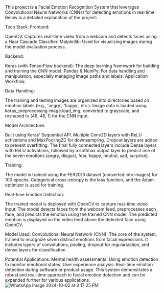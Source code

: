 This project is a Facial Emotion Recognition System that leverages Convolutional Neural Networks (CNNs) for detecting emotions in real time. Below is a detailed explanation of the project:

Tech Stack:
Frontend:

OpenCV: Captures real-time video from a webcam and detects faces using a Haar Cascade Classifier.
Matplotlib: Used for visualizing images during the model evaluation process.

Backend:

Keras (with TensorFlow backend): The deep learning framework for building and training the CNN model.
Pandas & NumPy: For data handling and manipulation, especially managing image paths and labels.
Application Workflow:

Data Handling:

The training and testing images are organized into directories based on emotion labels (e.g., 'angry', 'happy', etc.).
Image data is loaded using keras_preprocessing.image.load_img, converted to grayscale, and reshaped to (48, 48, 1) for the CNN input.

Model Architecture:

Built using Keras' Sequential API.
Multiple Conv2D layers with ReLU activations and MaxPooling2D for downsampling.
Dropout layers are added to prevent overfitting.
The final fully connected layers include Dense layers with ReLU activations, followed by a softmax output layer to predict one of the seven emotions (angry, disgust, fear, happy, neutral, sad, surprise).

Training:

The model is trained using the FER2013 dataset (converted into images) for 100 epochs.
Categorical cross-entropy is the loss function, and the Adam optimizer is used for training.

Real-time Emotion Detection:

The trained model is deployed with OpenCV to capture real-time video input.
The model detects faces from the webcam feed, preprocesses each face, and predicts the emotion using the trained CNN model.
The predicted emotion is displayed on the video feed above the detected face using OpenCV.

Model Used:
Convolutional Neural Network (CNN): The core of the system, trained to recognize seven distinct emotions from facial expressions. It includes layers of convolutions, pooling, dropout for regularization, and dense layers for classification.

Potential Applications:
Mental health assessments: Using emotion detection to monitor emotional states.
User experience analysis: Real-time emotion detection during software or product usage.
This system demonstrates a robust and real-time approach to facial emotion detection and can be expanded further for various applications.
![WhatsApp Image 2024-10-02 at 3 17 25 PM](https://github.com/user-attachments/assets/ea50513a-a015-4565-9186-294ffb923ef5)



